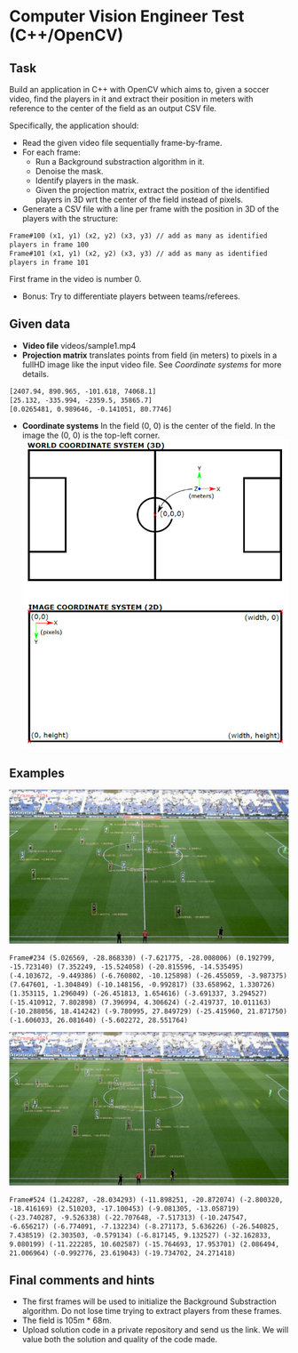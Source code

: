 # Computer Vision Engineer Test (C++/OpenCV)

## Task
Build an application in C++ with OpenCV which aims to, given a soccer video, find the players in it and extract their position in meters with reference to the center of the field as an output CSV file.

Specifically, the application should:
 * Read the given video file sequentially frame-by-frame.
 * For each frame:
   * Run a Background substraction algorithm in it.
   * Denoise the mask.
   * Identify players in the mask.
   * Given the projection matrix, extract the position of the identified players in 3D wrt the center of the field instead of pixels.
 * Generate a CSV file with a line per frame with the position in 3D of the players with the structure:
 ``` csv
 Frame#100 (x1, y1) (x2, y2) (x3, y3) // add as many as identified players in frame 100
 Frame#101 (x1, y1) (x2, y2) (x3, y3) // add as many as identified players in frame 101
 ```
 First frame in the video is number 0.
 * Bonus: Try to differentiate players between teams/referees.

## Given data
* **Video file** videos/sample1.mp4
* **Projection matrix** translates points from field (in meters) to pixels in a fullHD image like the input video file. See _Coordinate systems_ for more details.
``` 
[2407.94, 890.965, -101.618, 74068.1]
[25.132, -335.994, -2359.5, 35865.7]
[0.0265481, 0.989646, -0.141051, 80.7746]
```
* **Coordinate systems** In the field (0, 0) is the center of the field. In the image the (0, 0) is the top-left corner.
![alt text](https://github.com/AutomaticTV/test-cv-developer/blob/master/images/coordinateSystems.png "Coordinate systems")

## Examples
![alt text](https://github.com/AutomaticTV/test-cv-developer/blob/master/images/exampleFrame234.PNG "Frame 234")
 ``` csv
Frame#234 (5.026569, -28.868330) (-7.621775, -28.008006) (0.192799, -15.723140) (7.352249, -15.524058) (-20.815596, -14.535495) (-4.103672, -9.449386) (-6.760802, -10.125898) (-26.455059, -3.987375) (7.647601, -1.304849) (-10.148156, -0.992817) (33.658962, 1.330726) (1.353115, 1.296049) (-26.451813, 1.654616) (-3.691337, 3.294527) (-15.410912, 7.802898) (7.396994, 4.306624) (-2.419737, 10.011163) (-10.288056, 18.414242) (-9.780995, 27.849729) (-25.415960, 21.871750) (-1.606033, 26.081640) (-5.602272, 28.551764) 
```
![alt text](https://github.com/AutomaticTV/test-cv-developer/blob/master/images/exampleFrame524.PNG "Frame 524")
``` csv
Frame#524 (1.242287, -28.034293) (-11.898251, -20.872074) (-2.800320, -18.416169) (2.510203, -17.100453) (-9.081305, -13.058719) (-23.740287, -9.526338) (-22.707648, -7.517313) (-10.247547, -6.656217) (-6.774091, -7.132234) (-8.271173, 5.636226) (-26.540825, 7.438519) (2.303503, -0.579134) (-6.817145, 9.132527) (-32.162833, 9.080199) (-11.222285, 10.602587) (-15.764693, 17.953701) (2.086494, 21.006964) (-0.992776, 23.619043) (-19.734702, 24.271418) 
```

## Final comments and hints
* The first frames will be used to initialize the Background Substraction algorithm. Do not lose time trying to extract players from these frames.
* The field is 105m * 68m.
* Upload solution code in a private repository and send us the link. We will value both the solution and quality of the code made.
